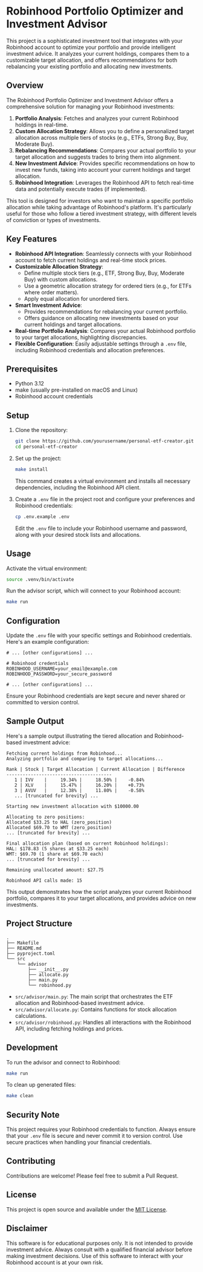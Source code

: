 # Robinhood Portfolio Optimizer and Investment Advisor

This project is a sophisticated investment tool that integrates with your Robinhood account to optimize your portfolio and provide intelligent investment advice. It analyzes your current holdings, compares them to a customizable target allocation, and offers recommendations for both rebalancing your existing portfolio and allocating new investments.

## Overview

The Robinhood Portfolio Optimizer and Investment Advisor offers a comprehensive solution for managing your Robinhood investments:

1. **Portfolio Analysis**: Fetches and analyzes your current Robinhood holdings in real-time.
2. **Custom Allocation Strategy**: Allows you to define a personalized target allocation across multiple tiers of stocks (e.g., ETFs, Strong Buy, Buy, Moderate Buy).
3. **Rebalancing Recommendations**: Compares your actual portfolio to your target allocation and suggests trades to bring them into alignment.
4. **New Investment Advice**: Provides specific recommendations on how to invest new funds, taking into account your current holdings and target allocation.
5. **Robinhood Integration**: Leverages the Robinhood API to fetch real-time data and potentially execute trades (if implemented).

This tool is designed for investors who want to maintain a specific portfolio allocation while taking advantage of Robinhood's platform. It's particularly useful for those who follow a tiered investment strategy, with different levels of conviction or types of investments.

## Key Features

- **Robinhood API Integration**: Seamlessly connects with your Robinhood account to fetch current holdings and real-time stock prices.
- **Customizable Allocation Strategy**:
  - Define multiple stock tiers (e.g., ETF, Strong Buy, Buy, Moderate Buy) with custom allocations.
  - Use a geometric allocation strategy for ordered tiers (e.g., for ETFs where order matters).
  - Apply equal allocation for unordered tiers.
- **Smart Investment Advice**:
  - Provides recommendations for rebalancing your current portfolio.
  - Offers guidance on allocating new investments based on your current holdings and target allocations.
- **Real-time Portfolio Analysis**: Compares your actual Robinhood portfolio to your target allocations, highlighting discrepancies.
- **Flexible Configuration**: Easily adjustable settings through a `.env` file, including Robinhood credentials and allocation preferences.

## Prerequisites

- Python 3.12
- make (usually pre-installed on macOS and Linux)
- Robinhood account credentials

## Setup

1. Clone the repository:
   ```sh
   git clone https://github.com/yourusername/personal-etf-creator.git
   cd personal-etf-creator
   ```

2. Set up the project:
   ```sh
   make install
   ```
   This command creates a virtual environment and installs all necessary dependencies, including the Robinhood API client.

3. Create a `.env` file in the project root and configure your preferences and Robinhood credentials:
   ```sh
   cp .env.example .env
   ```
   Edit the `.env` file to include your Robinhood username and password, along with your desired stock lists and allocations.

## Usage

Activate the virtual environment:
```sh
source .venv/bin/activate
```

Run the advisor script, which will connect to your Robinhood account:
```sh
make run
```

## Configuration

Update the `.env` file with your specific settings and Robinhood credentials. Here's an example configuration:

```
# ... [other configurations] ...

# Robinhood credentials
ROBINHOOD_USERNAME=your_email@example.com
ROBINHOOD_PASSWORD=your_secure_password

# ... [other configurations] ...
```

Ensure your Robinhood credentials are kept secure and never shared or committed to version control.

## Sample Output

Here's a sample output illustrating the tiered allocation and Robinhood-based investment advice:

```
Fetching current holdings from Robinhood...
Analyzing portfolio and comparing to target allocations...

Rank | Stock | Target Allocation | Current Allocation | Difference
---------------------------------------
   1 | IVV    |     19.34% |     18.50% |    -0.84%
   2 | XLV    |     15.47% |     16.20% |    +0.73%
   3 | AVUV   |     12.38% |     11.80% |    -0.58%
   ... [truncated for brevity] ...

Starting new investment allocation with $10000.00

Allocating to zero positions:
Allocated $33.25 to HAL (zero_position)
Allocated $69.70 to WMT (zero_position)
... [truncated for brevity] ...

Final allocation plan (based on current Robinhood holdings):
HAL: $178.83 (5 shares at $33.25 each)
WMT: $69.70 (1 share at $69.70 each)
... [truncated for brevity] ...

Remaining unallocated amount: $27.75

Robinhood API calls made: 15
```

This output demonstrates how the script analyzes your current Robinhood portfolio, compares it to your target allocations, and provides advice on new investments.

## Project Structure

```
.
├── Makefile
├── README.md
├── pyproject.toml
└── src
    └── advisor
        ├── __init__.py
        ├── allocate.py
        ├── main.py
        └── robinhood.py
```

- `src/advisor/main.py`: The main script that orchestrates the ETF allocation and Robinhood-based investment advice.
- `src/advisor/allocate.py`: Contains functions for stock allocation calculations.
- `src/advisor/robinhood.py`: Handles all interactions with the Robinhood API, including fetching holdings and prices.

## Development

To run the advisor and connect to Robinhood:
```sh
make run
```

To clean up generated files:
```sh
make clean
```

## Security Note

This project requires your Robinhood credentials to function. Always ensure that your `.env` file is secure and never commit it to version control. Use secure practices when handling your financial credentials.

## Contributing

Contributions are welcome! Please feel free to submit a Pull Request.

## License

This project is open source and available under the [MIT License](LICENSE).

## Disclaimer

This software is for educational purposes only. It is not intended to provide investment advice. Always consult with a qualified financial advisor before making investment decisions. Use of this software to interact with your Robinhood account is at your own risk.
